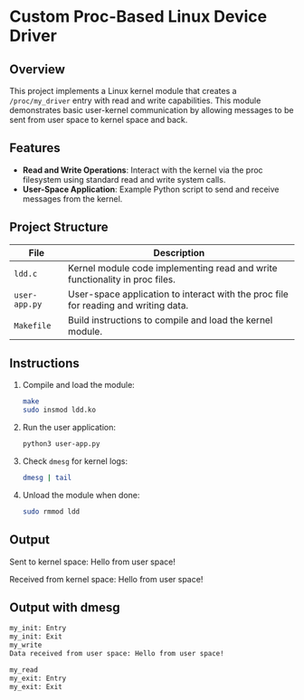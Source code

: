 # Custom Proc-Based Linux Device Driver

## Overview
This project implements a Linux kernel module that creates a `/proc/my_driver` entry with read and write capabilities. This module demonstrates basic user-kernel communication by allowing messages to be sent from user space to kernel space and back.


## Features
- **Read and Write Operations**: Interact with the kernel via the proc filesystem using standard read and write system calls.
- **User-Space Application**: Example Python script to send and receive messages from the kernel.


## Project Structure
| File         | Description                                                        |
|--------------|--------------------------------------------------------------------|
| `ldd.c`      | Kernel module code implementing read and write functionality in proc files. |
| `user-app.py`| User-space application to interact with the proc file for reading and writing data. |
| `Makefile`   | Build instructions to compile and load the kernel module.          |



## Instructions
1. Compile and load the module:
    ```bash
    make
    sudo insmod ldd.ko
    ```
2. Run the user application:
    ```bash
    python3 user-app.py
    ```
3. Check `dmesg` for kernel logs:
    ```bash
    dmesg | tail
    ```
4. Unload the module when done:
    ```bash
    sudo rmmod ldd
    ```


## Output
Sent to kernel space: Hello from user space!

Received from kernel space: Hello from user space!


## Output with dmesg
```bash
my_init: Entry
my_init: Exit
my_write
Data received from user space: Hello from user space!

my_read
my_exit: Entry
my_exit: Exit
```
